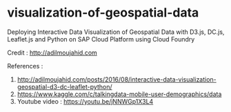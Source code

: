 # visualization-of-geospatial-data

Deploying Interactive Data Visualization of Geospatial Data with D3.js, DC.js, Leaflet.js and Python on SAP Cloud Platform 
using Cloud Foundry

Credit : http://adilmoujahid.com

References :
1. http://adilmoujahid.com/posts/2016/08/interactive-data-visualization-geospatial-d3-dc-leaflet-python/
2. https://www.kaggle.com/c/talkingdata-mobile-user-demographics/data
3. Youtube video : https://youtu.be/jNNWGp1X3L4

